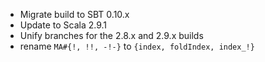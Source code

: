 * Migrate build to SBT 0.10.x
* Update to Scala 2.9.1
* Unify branches for the 2.8.x and 2.9.x builds
* rename `MA#{!, !!, -!-}` to `{index, foldIndex, index_!}`
